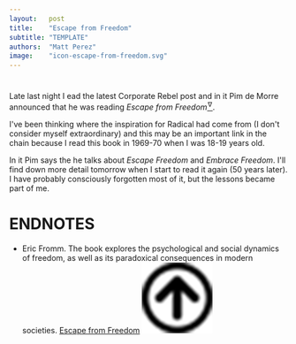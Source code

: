 ```yaml
---
layout:   post
title:    "Escape from Freedom"
subtitle: "TEMPLATE"
authors:  "Matt Perez"
image:    "icon-escape-from-freedom.svg"
---
```


<div style='display:none; '>
 <p>A book by Eric Fromm that explores the psychological and social dynamics of freedom. The book was published in 1941, the reminder came from Pim de Morre, Corporate Rebels.</p>
</div>

<h1></h1>
 <p>Late last night I ead the latest Corporate Rebel post and in it Pim de Morre announced that he was reading <em>Escape from Freedom</em><a href='#en01'><sup id='bm01'>&hairsp;&nabla;&hairsp;</sup></a>.</p>
 <p>I&#39;ve been thinking where the inspiration for Radical had come from (I don&#39;t consider myself extraordinary) and this may be an important link in the chain because I read this book in 1969-70 when I was 18-19 years old.</p>
 <p>In it Pim says the he talks about <em>Escape Freedom</em> and <em>Embrace Freedom</em>. I'll find down more detail tomorrow when I start to read it again (50 years later). I have probably consciously forgotten most of it, but the lessons became part of me.</p>

<h1 class="_section">ENDNOTES</h1>
 <ul>
  <li id="en01">
   <p class="_list-item">
    Eric Fromm.
    The book explores the psychological and social dynamics of freedom, as well as its paradoxical consequences in modern societies.
    <a href="https://www.amazon.com/Escape-Freedom-Erich-Fromm/dp/0805031499" target="_blank">Escape from Freedom</a>
    <a class="_uparrow" href="#bm01"><img src="/assets/img/arrow-up-icon.png"></a>
   </p>
  </li>
 </ul>